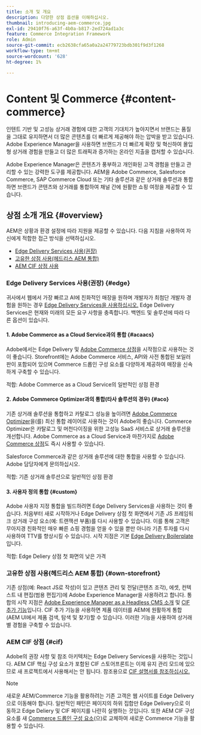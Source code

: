 ```yaml
---
title: 소개 및 개요
description: 다양한 상점 옵션을 이해하십시오.
thumbnail: introducing-aem-commerce.jpg
exl-id: 29410f76-a63f-4b0a-b817-2ed724ad1a3c
feature: Commerce Integration Framework
role: Admin
source-git-commit: ecb2638cfa65a0a2a24779723bdb301f9d3f1268
workflow-type: tm+mt
source-wordcount: '628'
ht-degree: 1%

---
```



# Content 및 Commerce {#content-commerce}

인텐트 기반 및 고성능 상거래 경험에 대한 고객의 기대치가 높아지면서 브랜드는 품질을 그대로 유지하면서 더 많은 콘텐츠를 더 빠르게 제공해야 하는 압박을 받고 있습니다. Adobe Experience Manager을 사용하면 브랜드가 더 빠르게 확장 및 혁신하여 몰입형 상거래 경험을 만들고 더 많은 트래픽과 증가하는 온라인 지출을 캡처할 수 있습니다.

Adobe Experience Manager은 콘텐츠가 풍부하고 개인화된 고객 경험을 만들고 관리할 수 있는 강력한 도구를 제공합니다. AEM을 Adobe Commerce, Salesforce Commerce, SAP Commerce Cloud 또는 기타 솔루션과 같은 상거래 솔루션과 통합하면 브랜드가 콘텐츠와 상거래를 통합하여 채널 간에 원활한 쇼핑 여정을 제공할 수 있습니다.

## 상점 소개 개요 {#overview}

AEM은 상황과 환경 설정에 따라 지원을 제공할 수 있습니다. 다음 지침을 사용하여 자신에게 적합한 접근 방식을 선택하십시오.

* [Edge Delivery Services 사용(권장)](#edge)
* [고유한 상점 사용(헤드리스 AEM 통합)](#own-storefront)
* [AEM CIF 상점 사용](#cif)

### Edge Delivery Services 사용(권장) {#edge}

귀사에서 웹에서 가장 빠르고 AI에 친화적인 매장을 원하며 개발자가 최첨단 개발자 경험을 원하는 경우 [Edge Delivery Services을 사용하십시오.](../edge/overview.md) Edge Delivery Services은 현재와 미래의 모든 요구 사항을 충족합니다. 백엔드 및 솔루션에 따라 다른 옵션이 있습니다.

#### &#x200B;1. Adobe Commerce as a Cloud Service과의 통합 {#acaacs}

Adobe에서는 Edge Delivery 및 [Adobe Commerce 상점](https://experienceleague.adobe.com/developer/commerce/storefront/)을 시작점으로 사용하는 것이 좋습니다. Storefront에는 Adobe Commerce 서비스, API와 사전 통합된 보일러판이 포함되어 있으며 Commerce 드롭인 구성 요소를 다양하게 제공하여 매장을 신속하게 구축할 수 있습니다.

적합: Adobe Commerce as a Cloud Service의 일반적인 상점 환경

#### &#x200B;2. Adobe Commerce Optimizer과의 통합(타사 솔루션의 경우) {#aco}

기존 상거래 솔루션을 통합하고 카탈로그 성능을 높이려면 [Adobe Commerce Optimizer](https://experienceleague.adobe.com/en/docs/commerce-learn/tutorials/adobe-commerce-optimizer/overview)을(를) 최신 통합 레이어로 사용하는 것이 Adobe의 좋습니다. Commerce Optimizer은 카탈로그 및 머천다이징을 위한 고성능 SaaS 서비스로 상거래 솔루션을 개선합니다. Adobe Commerce as a Cloud Service과 마찬가지로 [Adobe Commerce 상점](https://experienceleague.adobe.com/developer/commerce/storefront/)도 즉시 사용할 수 있습니다.

Salesforce Commerce과 같은 상거래 솔루션에 대한 통합을 사용할 수 있습니다. Adobe 담당자에게 문의하십시오.

적합: 기존 상거래 솔루션으로 일반적인 상점 환경

#### &#x200B;3. 사용자 정의 통합 {#custom}

Adobe 사용자 지정 통합을 빌드하려면 Edge Delivery Services을 사용하는 것이 좋습니다. 처음부터 새로 시작하거나 Edge Delivery 상점 첫 화면에서 기존 JS 프레임워크 상거래 구성 요소(예: 트랜잭션 부품)를 다시 사용할 수 있습니다. 이를 통해 고객은 무아지경 친화적인 매우 빠른 쇼핑 경험을 얻을 수 있을 뿐만 아니라 기존 투자를 다시 사용하여 TTV를 향상시킬 수 있습니다. 시작 지점은 기본 [Edge Delivery Boilerplate](https://www.aem.live/developer/tutorial)입니다.

적합: Edge Deliery 상점 첫 화면의 낮은 가격

### 고유한 상점 사용(헤드리스 AEM 통합) {#own-storefront}

기존 상점(예: React JS로 작성)이 있고 콘텐츠 관리 및 전달(콘텐츠 조각), 에셋, 컨텍스트 내 편집(범용 편집기)에 Adobe Experience Manager을 사용하려고 합니다. 통합의 시작 지점은 [Adobe Experience Manager as a Headless CMS 소개](https://experienceleague.adobe.com/en/docs/experience-manager-cloud-service/content/headless/introduction) 및 [CIF 추가 기능](https://experienceleague.adobe.com/en/docs/experience-manager-cloud-service/content/content-and-commerce/storefront/authoring/enrich-product-associated-content)입니다. CIF 추가 기능을 사용하면 제품 데이터를 AEM에 원활하게 통합(AEM UI에서 제품 검색, 탐색 및 찾기)할 수 있습니다. 이러한 기능을 사용하여 상거래별 경험을 구축할 수 있습니다.

### AEM CIF 상점 {#cif}

Adobe의 권장 사항 및 참조 아키텍처는 Edge Delivery Services을 사용하는 것입니다. AEM CIF 핵심 구성 요소가 포함된 CIF 스토어프론트는 이제 유지 관리 모드에 있으므로 새 프로젝트에서 사용해서는 안 됩니다. 참조용으로 [CIF 설명서를 참조하십시오.](/help/commerce-cloud/cif-introduction.md)

>[!NOTE]
>
>새로운 AEM/Commerce 기능을 활용하려는 기존 고객은 웹 사이트를 Edge Delivery으로 이동해야 합니다. 일반적인 패턴은 페이지의 하위 집합만 Edge Delivery으로 이동하고 Edge Deliery 및 CIF 페이지를 나란히 실행하는 것입니다. 또한 AEM CIF 구성 요소를 새 [Commerce 드롭인 구성 요소](https://experienceleague.adobe.com/developer/commerce/storefront/dropins/all/introduction/)&#x200B;(으)로 교체하여 새로운 Commerce 기능을 활용할 수 있습니다.
